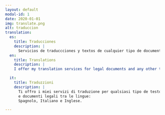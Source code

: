 ```yaml
---
layout: default
modal-id: 1
date: 2020-01-01
img: translate.png
alt: traduccion
translation: 
  es:
    title: Traducciones
    description: |
      Servicios de traduccciones y textos de cualquier tipo de documentos online, servicio de intérprete presencial (Español - Inglés - Italiano).
  en:
    title: Translations
    description: |
    I offer my translation services for legal documents and any other text among the following languages: English, Italian and Spanish.

  it:
    title: Traduzzioni
    description: |
      Ti offro i miei servizi di traduzione per qualsiasi tipo de testo
      e documenti legali tra le lingue:
      Spagnolo, Italiano e Inglese.

---
```

